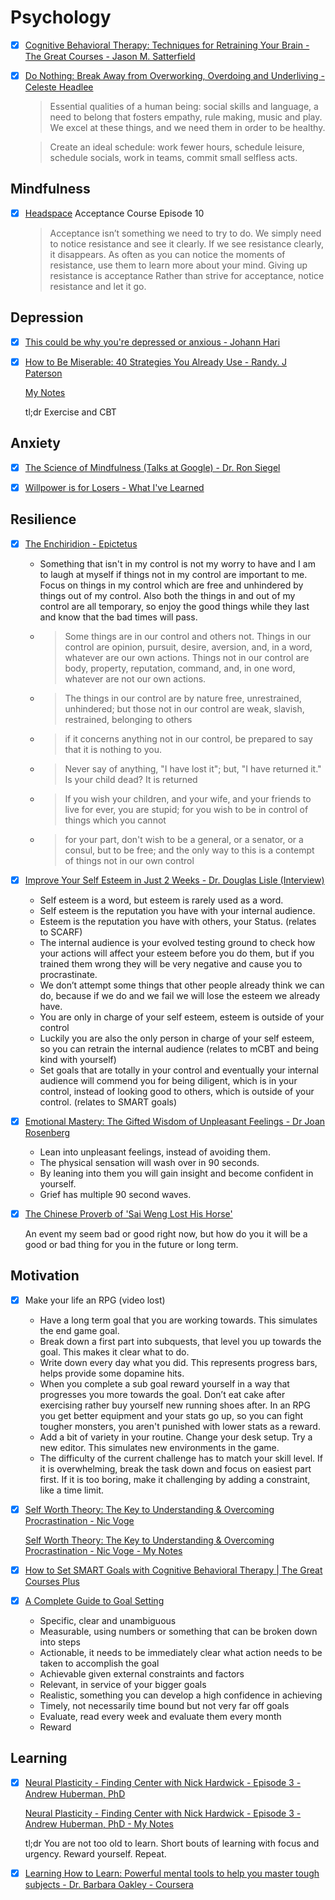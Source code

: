 # Psychology

  - [x] [Cognitive Behavioral Therapy: Techniques for Retraining Your Brain - The Great Courses - Jason M. Satterfield](https://www.thegreatcourses.com/courses/cognitive-behavioral-therapy-techniques-for-retraining-your-brain)

  - [x] [Do Nothing: Break Away from Overworking, Overdoing and Underliving - Celeste Headlee](https://www.goodreads.com/book/show/52668196-do-nothing)

    > Essential qualities of a human being: social skills and language, a need to belong that fosters empathy, rule making, music and play. We excel at these things, and we need them in order to be healthy.

    > Create an ideal schedule: work fewer hours, schedule leisure, schedule socials, work in teams, commit small selfless acts.

## Mindfulness

  - [x] [Headspace](https://www.headspace.com/) Acceptance Course Episode 10
    > Acceptance isn’t something we need to try to do. We simply need to notice resistance and see it clearly. If we see resistance clearly, it disappears. As often as you can notice the moments of resistance, use them to learn more about your mind. Giving up resistance is acceptance 
Rather than strive for acceptance, notice resistance and let it go.


## Depression

  - [x] [This could be why you're depressed or anxious - Johann Hari](https://www.ted.com/talks/johann_hari_this_could_be_why_you_re_depressed_or_anxious?language=en)
  - [x] [How to Be Miserable: 40 Strategies You Already Use - Randy. J Paterson](https://www.amazon.co.uk/How-Be-Miserable-Strategies-Already/dp/1626254060#:~:text=Book%20Description,ranks%20of%20happy%20people%20everywhere!)

      [My Notes](https://github.com/awalterschulze/learning/blob/master/HowToBeMiserable.md)
      
      tl;dr Exercise and CBT
  
## Anxiety

  - [x] [The Science of Mindfulness (Talks at Google) - Dr. Ron Siegel](https://www.youtube.com/watch?v=aPlG_w40qOE)

  - [x] [Willpower is for Losers - What I've Learned](https://www.youtube.com/watch?v=k2Wcu6aGyz8)

## Resilience

  - [x] [The Enchiridion - Epictetus](https://www.stmarys-ca.edu/sites/default/files/attachments/files/Enchiridion.pdf)
    * Something that isn't in my control is not my worry to have and I am to laugh at myself if things not in my control are important to me. Focus on things in my control which are free and unhindered by things out of my control.  Also both the things in and out of my control are all temporary, so enjoy the good things while they last and know that the bad times will pass.
    * > Some things are in our control and others not. Things in our control are opinion, pursuit, desire, aversion, and, in a word, whatever are our own actions. Things not in our control are body, property, reputation, command, and, in one word, whatever are not our own actions.
    * > The things in our control are by nature free, unrestrained, unhindered; but those not in our control are weak, slavish, restrained, belonging to others
    * > if it concerns anything not in our control, be prepared to say that it is nothing to you.
    * > Never say of anything, "I have lost it"; but, "I have returned it." Is your child dead? It is returned
    * > If you wish your children, and your wife, and your friends to live for ever, you are stupid; for you wish to be in control of things which you cannot
    * > for your part, don't wish to be a general, or a senator, or a consul, but to be free; and the only way to this is a contempt of things not in our own control 

  - [x] [Improve Your Self Esteem in Just 2 Weeks - Dr. Douglas Lisle (Interview)](https://www.youtube.com/watch?v=YxolxJWj-h4) 
    * Self esteem is a word, but esteem is rarely used as a word.
    * Self esteem is the reputation you have with your internal audience.
    * Esteem is the reputation you have with others, your Status. (relates to SCARF)
    * The internal audience is your evolved testing ground to check how your actions will affect your esteem before you do them, but if you trained them wrong they will be very negative and cause you to procrastinate.
    * We don’t attempt some things that other people already think we can do, because if we do and we fail we will lose the esteem we already have.
    * You are only in charge of your self esteem, esteem is outside of your control
    * Luckily you are also the only person in charge of your self esteem, so you can retrain the internal audience (relates to mCBT and being kind with yourself)
    * Set goals that are totally in your control and eventually your internal audience will commend you for being diligent, which is in your control, instead of looking good to others, which is outside of your control. (relates to SMART goals)

  - [x] [Emotional Mastery: The Gifted Wisdom of Unpleasant Feelings - Dr Joan Rosenberg](https://www.youtube.com/watch?v=EKy19WzkPxE)
  
    * Lean into unpleasant feelings, instead of avoiding them.
    * The physical sensation will wash over in 90 seconds.
    * By leaning into them you will gain insight and become confident in yourself.
    * Grief has multiple 90 second waves.
    
  - [x] [The Chinese Proverb of 'Sai Weng Lost His Horse'](https://www.thoughtco.com/chinese-proverbs-sai-weng-lost-his-horse-2278437)

    An event my seem bad or good right now, but how do you it will be a good or bad thing for you in the future or long term.
    
## Motivation

  - [x] Make your life an RPG (video lost)
    
    - Have a long term goal that you are working towards. This simulates the end game goal.
    - Break down a first part into subquests, that level you up towards the goal. This makes it clear what to do.
    - Write down every day what you did. This represents progress bars, helps provide some dopamine hits.
    - When you complete a sub goal reward yourself in a way that progresses you more towards the goal. Don’t eat cake after exercising rather buy yourself new running shoes after.  In an RPG you get better equipment and your stats go up, so you can fight tougher monsters, you aren't punished with lower stats as a reward.
    - Add a bit of variety in your routine. Change your desk setup. Try a new editor.  This simulates new environments in the game.
    - The difficulty of the current challenge has to match your skill level. If it is overwhelming, break the task down and focus on easiest part first. If it is too boring, make it challenging by adding a constraint, like a time limit.

  - [x] [Self Worth Theory: The Key to Understanding & Overcoming Procrastination - Nic Voge](https://www.youtube.com/watch?v=52lZmIafep4)

    [Self Worth Theory: The Key to Understanding & Overcoming Procrastination - Nic Voge - My Notes](https://github.com/awalterschulze/learning/blob/master/ProcrastinationNicVoge.md)
      
  - [x] [How to Set SMART Goals with Cognitive Behavioral Therapy | The Great Courses Plus](https://www.youtube.com/watch?v=DzslQOcmuxM)
  - [x] [A Complete Guide to Goal Setting](https://www.youtube.com/watch?v=XpKvs-apvOs)
  
    - Specific, clear and unambiguous
    - Measurable, using numbers or something that can be broken down into steps 
    - Actionable, it needs to be immediately clear what action needs to be taken to accomplish the goal
    - Achievable given external constraints and factors
    - Relevant, in service of your bigger goals
    - Realistic, something you can develop a high confidence in achieving 
    - Timely, not necessarily time bound but not very far off goals
    - Evaluate, read every week and evaluate them every month 
    - Reward 

## Learning

 - [x] [Neural Plasticity - Finding Center with Nick Hardwick - Episode 3 - Andrew Huberman, PhD](https://podcasts.apple.com/us/podcast/episode-3-andrew-huberman-phd/id1477772341?i=1000452039176)

    [Neural Plasticity - Finding Center with Nick Hardwick - Episode 3 - Andrew Huberman, PhD - My Notes](https://github.com/awalterschulze/learning/blob/master/NeuralPlasticityAndrewHuberman.md)

    tl;dr You are not too old to learn. Short bouts of learning with focus and urgency. Reward yourself. Repeat.
    
 - [x] [Learning How to Learn: Powerful mental tools to help you master tough subjects - Dr. Barbara Oakley - Coursera](https://www.coursera.org/learn/learning-how-to-learn)
